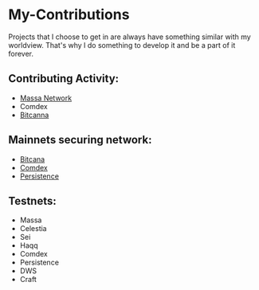 # My-Contributions
Projects that I choose to get in are always have something similar with my worldview. That's why I do something to develop it and be a part of it forever.

## Contributing Activity:
- [Massa Network](https://github.com/ParanormalBrothers/My-Contributions/blob/main/massa.md)
- Comdex
- [Bitcanna](https://github.com/ParanormalBrothers/My-Contributions/blob/main/bitcanna.md)

## Mainnets securing network:
- [Bitcana](https://www.mintscan.io/bitcanna/validators/bcnavaloper14h2x997gt54v7akrxdfakd33x9yxa5kh9t0r9a)
- [Comdex](https://www.mintscan.io/comdex/validators/comdexvaloper1czs368jkxgwflufajtvr0lhg6660aeplz9s5qn)
- [Persistence](https://www.mintscan.io/persistence/validators/persistencevaloper12h04lmculrelc2jeqhfd87688jsn8edflk5t5q)

## Testnets:
- Massa
- Celestia
- Sei
- Haqq
- Comdex
- Persistence
- DWS
- Craft

